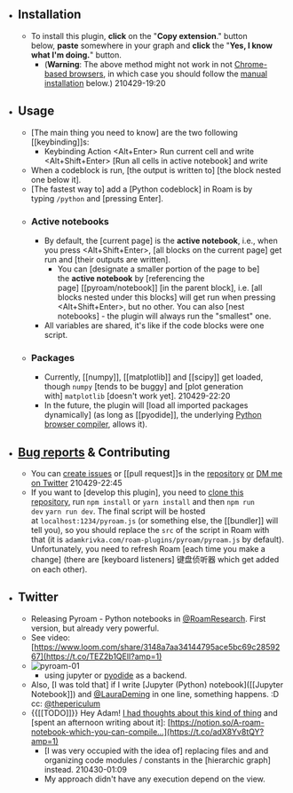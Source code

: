 - ## Installation
    - To install this plugin, **click** on the "__Copy extension__." button below, **paste** somewhere in your graph and **click** the "__Yes, I know what I'm doing.__" button.
        - (__Warning__: The above method might not work in not [Chrome-based browsers](((LQ8IHZrAT))), in which case you should follow the [manual installation](((SK_K1xC3t))) below.)
210429-19:20
- ## Usage
    - [The main thing you need to know] are the two following [[keybinding]]s:
        - Keybinding	Action
<Alt+Enter>	Run current cell and write
<Alt+Shift+Enter>	[Run all cells in active notebook] and write
    - When a codeblock is run, [the output is written to] [the block nested one below it].
    - [The fastest way to] add a [Python codeblock] in Roam is by typing `/python` and [pressing Enter].
    - ### Active notebooks
        - By default, the [current page] is the __active notebook__, i.e., when you press <Alt+Shift+Enter>, [all blocks on the current page] get run and [their outputs are written].
            - You can [designate a smaller portion of the page to be] the __active notebook__ by [referencing the page] [[pyroam/notebook]] [in the parent block], i.e. [all blocks nested under this blocks] will get run when pressing <Alt+Shift+Enter>, but no other. You can also [nest notebooks] - the plugin will always run the "smallest" one.
        - All variables are shared, it's like if the code blocks were one script.
    - ### Packages
        - Currently, [[numpy]], [[matplotlib]] and [[scipy]] get loaded, though `numpy` [tends to be buggy] and [plot generation with] `matplotlib` [doesn't work yet].
210429-22:20
        - In the future, the plugin will [load all imported packages dynamically] (as long as [[pyodide]], the underlying [Python browser compiler](((GM7Pg8lJ8))), allows it).
- ## [Bug reports](((1m6i3bcP7))) & Contributing
    - You can [create issues](((4-sGOdZ6s))) or [[pull request]]s in the [repository](https://github.com/aidam38/pyroam) [or](((u5UYf8I3M))) [DM me on Twitter](https://twitter.com/adam_krivka)
210429-22:45
    - If you want to [develop this plugin], you need to [clone this repository](((ai8NKxQZI))), run `npm install` or `yarn install` and then `npm run dev` `yarn run dev`. The final script will be hosted at `localhost:1234/pyroam.js` (or something else, the [[bundler]] will tell you), so you should replace the `src` of the script in Roam with that (it is `adamkrivka.com/roam-plugins/pyroam/pyroam.js` by default). Unfortunately, you need to refresh Roam [each time you make a change] (there are [keyboard listeners] 键盘侦听器 which get added on each other).
- ## Twitter
    - Releasing Pyroam - Python notebooks in [@RoamResearch](https://twitter.com/RoamResearch). First version, but already very powerful.
    - See video: [https://www.loom.com/share/3148a7aa34144795ace5bc69c2859267](https://t.co/TEZ2b1QElI?amp=1)
    - ![pyroam-01](https://firebasestorage.googleapis.com/v0/b/firescript-577a2.appspot.com/o/imgs%2Fapp%2FXELiu-NovaKG%2FL8NYGQNF-b.png?alt=media&token=2e3fa790-1da9-42c1-bb25-9e48cd39f764)
        - using jupyter or [pyodide](https://t.co/U9jLeQ51Ew?amp=1) as a backend.
    - Also, [I was told that] if I write [Jupyter (Python) notebook]([[Jupyter Notebook]]) and [@LauraDeming](https://twitter.com/LauraDeming) in one line, something happens. :D 
cc: [@thepericulum](https://twitter.com/thepericulum)
    - {{[[TODO]]}} Hey Adam! [I had thoughts about this kind of thing](https://twitter.com/about_agrippa/status/1378456760705486853) and [spent an afternoon writing about it]: [https://notion.so/A-roam-notebook-which-you-can-compile…](https://t.co/adX8Yv8tQY?amp=1)
        - [I was very occupied with the idea of] replacing files and and organizing code modules / constants in the [hierarchic graph] instead.
210430-01:09
        - My approach didn't have any execution depend on the view.
